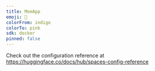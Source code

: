 ```yaml
---
title: MoeApp
emoji: 🏢
colorFrom: indigo
colorTo: pink
sdk: docker
pinned: false
---
```


Check out the configuration reference at https://huggingface.co/docs/hub/spaces-config-reference
